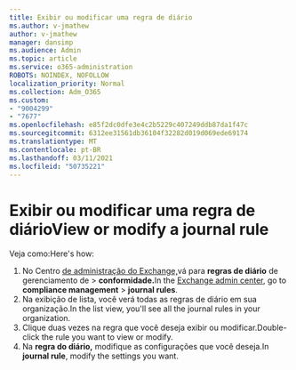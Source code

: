 ```yaml
---
title: Exibir ou modificar uma regra de diário
ms.author: v-jmathew
author: v-jmathew
manager: dansimp
ms.audience: Admin
ms.topic: article
ms.service: o365-administration
ROBOTS: NOINDEX, NOFOLLOW
localization_priority: Normal
ms.collection: Adm_O365
ms.custom:
- "9004299"
- "7677"
ms.openlocfilehash: e85f2dc0dfe3e4c2b5229c407249ddb87da1f47c
ms.sourcegitcommit: 6312ee31561db36104f32282d019d069ede69174
ms.translationtype: MT
ms.contentlocale: pt-BR
ms.lasthandoff: 03/11/2021
ms.locfileid: "50735221"
---
```

# <a name="view-or-modify-a-journal-rule"></a><span data-ttu-id="ac108-102">Exibir ou modificar uma regra de diário</span><span class="sxs-lookup"><span data-stu-id="ac108-102">View or modify a journal rule</span></span>

<span data-ttu-id="ac108-103">Veja como:</span><span class="sxs-lookup"><span data-stu-id="ac108-103">Here's how:</span></span>

1. <span data-ttu-id="ac108-104">No Centro [de administração do Exchange,](https://go.microsoft.com/fwlink/p/?linkid=2059104)vá para **regras de diário** de gerenciamento de  >  **conformidade.**</span><span class="sxs-lookup"><span data-stu-id="ac108-104">In the [Exchange admin center](https://go.microsoft.com/fwlink/p/?linkid=2059104), go to **compliance management** > **journal rules**.</span></span>
2. <span data-ttu-id="ac108-105">Na exibição de lista, você verá todas as regras de diário em sua organização.</span><span class="sxs-lookup"><span data-stu-id="ac108-105">In the list view, you'll see all the journal rules in your organization.</span></span>
3. <span data-ttu-id="ac108-106">Clique duas vezes na regra que você deseja exibir ou modificar.</span><span class="sxs-lookup"><span data-stu-id="ac108-106">Double-click the rule you want to view or modify.</span></span>
4. <span data-ttu-id="ac108-107">Na **regra do diário,** modifique as configurações que você deseja.</span><span class="sxs-lookup"><span data-stu-id="ac108-107">In **journal rule**, modify the settings you want.</span></span>
